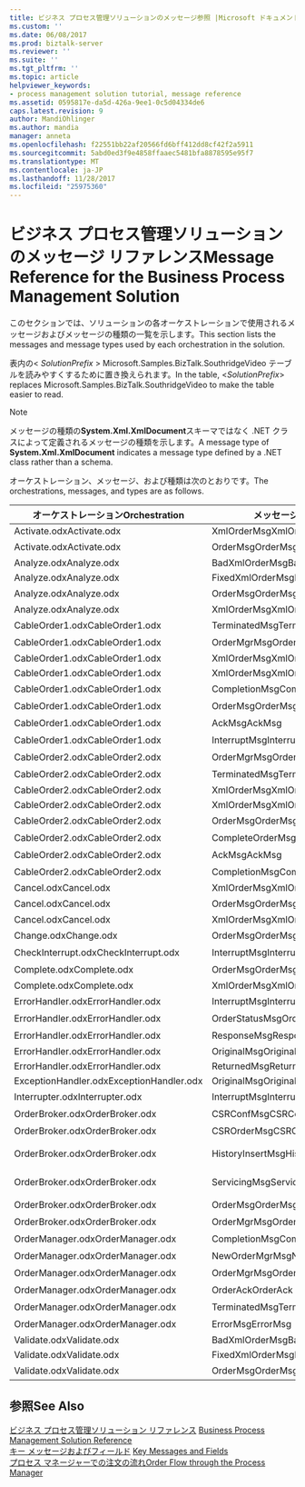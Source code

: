 ```yaml
---
title: ビジネス プロセス管理ソリューションのメッセージ参照 |Microsoft ドキュメント
ms.custom: ''
ms.date: 06/08/2017
ms.prod: biztalk-server
ms.reviewer: ''
ms.suite: ''
ms.tgt_pltfrm: ''
ms.topic: article
helpviewer_keywords:
- process management solution tutorial, message reference
ms.assetid: 0595817e-da5d-426a-9ee1-0c5d04334de6
caps.latest.revision: 9
author: MandiOhlinger
ms.author: mandia
manager: anneta
ms.openlocfilehash: f22551bb22af20566fd6bff412dd8cf42f2a5911
ms.sourcegitcommit: 5abd0ed3f9e4858ffaaec5481bfa8878595e95f7
ms.translationtype: MT
ms.contentlocale: ja-JP
ms.lasthandoff: 11/28/2017
ms.locfileid: "25975360"
---
```

# <a name="message-reference-for-the-business-process-management-solution"></a><span data-ttu-id="a9587-102">ビジネス プロセス管理ソリューションのメッセージ リファレンス</span><span class="sxs-lookup"><span data-stu-id="a9587-102">Message Reference for the Business Process Management Solution</span></span>
<span data-ttu-id="a9587-103">このセクションでは、ソリューションの各オーケストレーションで使用されるメッセージおよびメッセージの種類の一覧を示します。</span><span class="sxs-lookup"><span data-stu-id="a9587-103">This section lists the messages and message types used by each orchestration in the solution.</span></span>  
  
 <span data-ttu-id="a9587-104">表内の\< *SolutionPrefix* \> Microsoft.Samples.BizTalk.SouthridgeVideo テーブルを読みやすくするために置き換えられます。</span><span class="sxs-lookup"><span data-stu-id="a9587-104">In the table, \<*SolutionPrefix*\> replaces Microsoft.Samples.BizTalk.SouthridgeVideo to make the table easier to read.</span></span>  
  
> [!NOTE]
>  <span data-ttu-id="a9587-105">メッセージの種類の**System.Xml.XmlDocument**スキーマではなく .NET クラスによって定義されるメッセージの種類を示します。</span><span class="sxs-lookup"><span data-stu-id="a9587-105">A message type of **System.Xml.XmlDocument** indicates a message type defined by a .NET class rather than a schema.</span></span>  
  
 <span data-ttu-id="a9587-106">オーケストレーション、メッセージ、および種類は次のとおりです。</span><span class="sxs-lookup"><span data-stu-id="a9587-106">The orchestrations, messages, and types are as follows.</span></span>  
  
|<span data-ttu-id="a9587-107">オーケストレーション</span><span class="sxs-lookup"><span data-stu-id="a9587-107">Orchestration</span></span>|<span data-ttu-id="a9587-108">メッセージ</span><span class="sxs-lookup"><span data-stu-id="a9587-108">Message</span></span>|<span data-ttu-id="a9587-109">メッセージの種類</span><span class="sxs-lookup"><span data-stu-id="a9587-109">Message Type</span></span>|  
|-------------------|-------------|------------------|  
|<span data-ttu-id="a9587-110">Activate.odx</span><span class="sxs-lookup"><span data-stu-id="a9587-110">Activate.odx</span></span>|<span data-ttu-id="a9587-111">XmlOrderMsg</span><span class="sxs-lookup"><span data-stu-id="a9587-111">XmlOrderMsg</span></span>|<span data-ttu-id="a9587-112">System.Xml.XmlDocument</span><span class="sxs-lookup"><span data-stu-id="a9587-112">System.Xml.XmlDocument</span></span>|  
|<span data-ttu-id="a9587-113">Activate.odx</span><span class="sxs-lookup"><span data-stu-id="a9587-113">Activate.odx</span></span>|<span data-ttu-id="a9587-114">OrderMsg</span><span class="sxs-lookup"><span data-stu-id="a9587-114">OrderMsg</span></span>|<span data-ttu-id="a9587-115">\<SolutionPrefix\>です。Schemas.OrderSchema</span><span class="sxs-lookup"><span data-stu-id="a9587-115">\<SolutionPrefix\>.Schemas.OrderSchema</span></span>|  
|<span data-ttu-id="a9587-116">Analyze.odx</span><span class="sxs-lookup"><span data-stu-id="a9587-116">Analyze.odx</span></span>|<span data-ttu-id="a9587-117">BadXmlOrderMsg</span><span class="sxs-lookup"><span data-stu-id="a9587-117">BadXmlOrderMsg</span></span>|<span data-ttu-id="a9587-118">System.Xml.XmlDocument</span><span class="sxs-lookup"><span data-stu-id="a9587-118">System.Xml.XmlDocument</span></span>|  
|<span data-ttu-id="a9587-119">Analyze.odx</span><span class="sxs-lookup"><span data-stu-id="a9587-119">Analyze.odx</span></span>|<span data-ttu-id="a9587-120">FixedXmlOrderMsg</span><span class="sxs-lookup"><span data-stu-id="a9587-120">FixedXmlOrderMsg</span></span>|<span data-ttu-id="a9587-121">System.Xml.XmlDocument</span><span class="sxs-lookup"><span data-stu-id="a9587-121">System.Xml.XmlDocument</span></span>|  
|<span data-ttu-id="a9587-122">Analyze.odx</span><span class="sxs-lookup"><span data-stu-id="a9587-122">Analyze.odx</span></span>|<span data-ttu-id="a9587-123">OrderMsg</span><span class="sxs-lookup"><span data-stu-id="a9587-123">OrderMsg</span></span>|<span data-ttu-id="a9587-124">\<SolutionPrefix\>です。Schemas.OrderSchema</span><span class="sxs-lookup"><span data-stu-id="a9587-124">\<SolutionPrefix\>.Schemas.OrderSchema</span></span>|  
|<span data-ttu-id="a9587-125">Analyze.odx</span><span class="sxs-lookup"><span data-stu-id="a9587-125">Analyze.odx</span></span>|<span data-ttu-id="a9587-126">XmlOrderMsg</span><span class="sxs-lookup"><span data-stu-id="a9587-126">XmlOrderMsg</span></span>|<span data-ttu-id="a9587-127">System.Xml.XmlDocument</span><span class="sxs-lookup"><span data-stu-id="a9587-127">System.Xml.XmlDocument</span></span>|  
|<span data-ttu-id="a9587-128">CableOrder1.odx</span><span class="sxs-lookup"><span data-stu-id="a9587-128">CableOrder1.odx</span></span>|<span data-ttu-id="a9587-129">TerminatedMsg</span><span class="sxs-lookup"><span data-stu-id="a9587-129">TerminatedMsg</span></span>|<span data-ttu-id="a9587-130">\<SolutionPrefix\>です。SchemaClasses.Terminated</span><span class="sxs-lookup"><span data-stu-id="a9587-130">\<SolutionPrefix\>.SchemaClasses.Terminated</span></span>|  
|<span data-ttu-id="a9587-131">CableOrder1.odx</span><span class="sxs-lookup"><span data-stu-id="a9587-131">CableOrder1.odx</span></span>|<span data-ttu-id="a9587-132">OrderMgrMsg</span><span class="sxs-lookup"><span data-stu-id="a9587-132">OrderMgrMsg</span></span>|<span data-ttu-id="a9587-133">\<SolutionPrefix\>です。OrderManager.OrderMgrMsgType</span><span class="sxs-lookup"><span data-stu-id="a9587-133">\<SolutionPrefix\>.OrderManager.OrderMgrMsgType</span></span>|  
|<span data-ttu-id="a9587-134">CableOrder1.odx</span><span class="sxs-lookup"><span data-stu-id="a9587-134">CableOrder1.odx</span></span>|<span data-ttu-id="a9587-135">XmlOrderMsg</span><span class="sxs-lookup"><span data-stu-id="a9587-135">XmlOrderMsg</span></span>|<span data-ttu-id="a9587-136">System.Xml.XmlDocument</span><span class="sxs-lookup"><span data-stu-id="a9587-136">System.Xml.XmlDocument</span></span>|  
|<span data-ttu-id="a9587-137">CableOrder1.odx</span><span class="sxs-lookup"><span data-stu-id="a9587-137">CableOrder1.odx</span></span>|<span data-ttu-id="a9587-138">XmlOrderMsg</span><span class="sxs-lookup"><span data-stu-id="a9587-138">XmlOrderMsg</span></span>|<span data-ttu-id="a9587-139">System.Xml.XmlDocument</span><span class="sxs-lookup"><span data-stu-id="a9587-139">System.Xml.XmlDocument</span></span>|  
|<span data-ttu-id="a9587-140">CableOrder1.odx</span><span class="sxs-lookup"><span data-stu-id="a9587-140">CableOrder1.odx</span></span>|<span data-ttu-id="a9587-141">CompletionMsg</span><span class="sxs-lookup"><span data-stu-id="a9587-141">CompletionMsg</span></span>|<span data-ttu-id="a9587-142">\<SolutionPrefix\>です。OrderManager.OrderMgrMsgType</span><span class="sxs-lookup"><span data-stu-id="a9587-142">\<SolutionPrefix\>.OrderManager.OrderMgrMsgType</span></span>|  
|<span data-ttu-id="a9587-143">CableOrder1.odx</span><span class="sxs-lookup"><span data-stu-id="a9587-143">CableOrder1.odx</span></span>|<span data-ttu-id="a9587-144">OrderMsg</span><span class="sxs-lookup"><span data-stu-id="a9587-144">OrderMsg</span></span>|<span data-ttu-id="a9587-145">\<SolutionPrefix\>です。Schemas.OrderSchema</span><span class="sxs-lookup"><span data-stu-id="a9587-145">\<SolutionPrefix\>.Schemas.OrderSchema</span></span>|  
|<span data-ttu-id="a9587-146">CableOrder1.odx</span><span class="sxs-lookup"><span data-stu-id="a9587-146">CableOrder1.odx</span></span>|<span data-ttu-id="a9587-147">AckMsg</span><span class="sxs-lookup"><span data-stu-id="a9587-147">AckMsg</span></span>|<span data-ttu-id="a9587-148">\<SolutionPrefix\>です。SchemaClasses.OrderAck</span><span class="sxs-lookup"><span data-stu-id="a9587-148">\<SolutionPrefix\>.SchemaClasses.OrderAck</span></span>|  
|<span data-ttu-id="a9587-149">CableOrder1.odx</span><span class="sxs-lookup"><span data-stu-id="a9587-149">CableOrder1.odx</span></span>|<span data-ttu-id="a9587-150">InterruptMsg</span><span class="sxs-lookup"><span data-stu-id="a9587-150">InterruptMsg</span></span>|<span data-ttu-id="a9587-151">\<SolutionPrefix\>です。SchemaClasses.Interrupt</span><span class="sxs-lookup"><span data-stu-id="a9587-151">\<SolutionPrefix\>.SchemaClasses.Interrupt</span></span>|  
|<span data-ttu-id="a9587-152">CableOrder2.odx</span><span class="sxs-lookup"><span data-stu-id="a9587-152">CableOrder2.odx</span></span>|<span data-ttu-id="a9587-153">OrderMgrMsg</span><span class="sxs-lookup"><span data-stu-id="a9587-153">OrderMgrMsg</span></span>|<span data-ttu-id="a9587-154">\<SolutionPrefix\>です。OrderManager.OrderMgrMsgType</span><span class="sxs-lookup"><span data-stu-id="a9587-154">\<SolutionPrefix\>.OrderManager.OrderMgrMsgType</span></span>|  
|<span data-ttu-id="a9587-155">CableOrder2.odx</span><span class="sxs-lookup"><span data-stu-id="a9587-155">CableOrder2.odx</span></span>|<span data-ttu-id="a9587-156">TerminatedMsg</span><span class="sxs-lookup"><span data-stu-id="a9587-156">TerminatedMsg</span></span>|<span data-ttu-id="a9587-157">\<SolutionPrefix\>です。SchemaClasses.Terminated</span><span class="sxs-lookup"><span data-stu-id="a9587-157">\<SolutionPrefix\>.SchemaClasses.Terminated</span></span>|  
|<span data-ttu-id="a9587-158">CableOrder2.odx</span><span class="sxs-lookup"><span data-stu-id="a9587-158">CableOrder2.odx</span></span>|<span data-ttu-id="a9587-159">XmlOrderMsg</span><span class="sxs-lookup"><span data-stu-id="a9587-159">XmlOrderMsg</span></span>|<span data-ttu-id="a9587-160">System.Xml.XmlDocument</span><span class="sxs-lookup"><span data-stu-id="a9587-160">System.Xml.XmlDocument</span></span>|  
|<span data-ttu-id="a9587-161">CableOrder2.odx</span><span class="sxs-lookup"><span data-stu-id="a9587-161">CableOrder2.odx</span></span>|<span data-ttu-id="a9587-162">XmlOrderMsg</span><span class="sxs-lookup"><span data-stu-id="a9587-162">XmlOrderMsg</span></span>|<span data-ttu-id="a9587-163">System.Xml.XmlDocument</span><span class="sxs-lookup"><span data-stu-id="a9587-163">System.Xml.XmlDocument</span></span>|  
|<span data-ttu-id="a9587-164">CableOrder2.odx</span><span class="sxs-lookup"><span data-stu-id="a9587-164">CableOrder2.odx</span></span>|<span data-ttu-id="a9587-165">OrderMsg</span><span class="sxs-lookup"><span data-stu-id="a9587-165">OrderMsg</span></span>|<span data-ttu-id="a9587-166">\<SolutionPrefix\>です。Schemas.OrderSchema</span><span class="sxs-lookup"><span data-stu-id="a9587-166">\<SolutionPrefix\>.Schemas.OrderSchema</span></span>|  
|<span data-ttu-id="a9587-167">CableOrder2.odx</span><span class="sxs-lookup"><span data-stu-id="a9587-167">CableOrder2.odx</span></span>|<span data-ttu-id="a9587-168">CompleteOrderMsg</span><span class="sxs-lookup"><span data-stu-id="a9587-168">CompleteOrderMsg</span></span>|<span data-ttu-id="a9587-169">\<SolutionPrefix\>です。Schemas.OrderSchema</span><span class="sxs-lookup"><span data-stu-id="a9587-169">\<SolutionPrefix\>.Schemas.OrderSchema</span></span>|  
|<span data-ttu-id="a9587-170">CableOrder2.odx</span><span class="sxs-lookup"><span data-stu-id="a9587-170">CableOrder2.odx</span></span>|<span data-ttu-id="a9587-171">AckMsg</span><span class="sxs-lookup"><span data-stu-id="a9587-171">AckMsg</span></span>|<span data-ttu-id="a9587-172">\<SolutionPrefix\>です。SchemaClasses.OrderAck</span><span class="sxs-lookup"><span data-stu-id="a9587-172">\<SolutionPrefix\>.SchemaClasses.OrderAck</span></span>|  
|<span data-ttu-id="a9587-173">CableOrder2.odx</span><span class="sxs-lookup"><span data-stu-id="a9587-173">CableOrder2.odx</span></span>|<span data-ttu-id="a9587-174">CompletionMsg</span><span class="sxs-lookup"><span data-stu-id="a9587-174">CompletionMsg</span></span>|<span data-ttu-id="a9587-175">\<SolutionPrefix\>です。OrderManager.OrderMgrMsgType</span><span class="sxs-lookup"><span data-stu-id="a9587-175">\<SolutionPrefix\>.OrderManager.OrderMgrMsgType</span></span>|  
|<span data-ttu-id="a9587-176">Cancel.odx</span><span class="sxs-lookup"><span data-stu-id="a9587-176">Cancel.odx</span></span>|<span data-ttu-id="a9587-177">XmlOrderMsg</span><span class="sxs-lookup"><span data-stu-id="a9587-177">XmlOrderMsg</span></span>|<span data-ttu-id="a9587-178">System.Xml.XmlDocument</span><span class="sxs-lookup"><span data-stu-id="a9587-178">System.Xml.XmlDocument</span></span>|  
|<span data-ttu-id="a9587-179">Cancel.odx</span><span class="sxs-lookup"><span data-stu-id="a9587-179">Cancel.odx</span></span>|<span data-ttu-id="a9587-180">OrderMsg</span><span class="sxs-lookup"><span data-stu-id="a9587-180">OrderMsg</span></span>|<span data-ttu-id="a9587-181">\<SolutionPrefix\>です。Schemas.OrderSchema</span><span class="sxs-lookup"><span data-stu-id="a9587-181">\<SolutionPrefix\>.Schemas.OrderSchema</span></span>|  
|<span data-ttu-id="a9587-182">Cancel.odx</span><span class="sxs-lookup"><span data-stu-id="a9587-182">Cancel.odx</span></span>|<span data-ttu-id="a9587-183">XmlOrderMsg</span><span class="sxs-lookup"><span data-stu-id="a9587-183">XmlOrderMsg</span></span>|<span data-ttu-id="a9587-184">System.Xml.XmlDocument</span><span class="sxs-lookup"><span data-stu-id="a9587-184">System.Xml.XmlDocument</span></span>|  
|<span data-ttu-id="a9587-185">Change.odx</span><span class="sxs-lookup"><span data-stu-id="a9587-185">Change.odx</span></span>|<span data-ttu-id="a9587-186">OrderMsg</span><span class="sxs-lookup"><span data-stu-id="a9587-186">OrderMsg</span></span>|<span data-ttu-id="a9587-187">\<SolutionPrefix\>です。Schemas.OrderSchema</span><span class="sxs-lookup"><span data-stu-id="a9587-187">\<SolutionPrefix\>.Schemas.OrderSchema</span></span>|  
|<span data-ttu-id="a9587-188">CheckInterrupt.odx</span><span class="sxs-lookup"><span data-stu-id="a9587-188">CheckInterrupt.odx</span></span>|<span data-ttu-id="a9587-189">InterruptMsg</span><span class="sxs-lookup"><span data-stu-id="a9587-189">InterruptMsg</span></span>|<span data-ttu-id="a9587-190">\<SolutionPrefix\>です。SchemaClasses.Interrupt</span><span class="sxs-lookup"><span data-stu-id="a9587-190">\<SolutionPrefix\>.SchemaClasses.Interrupt</span></span>|  
|<span data-ttu-id="a9587-191">Complete.odx</span><span class="sxs-lookup"><span data-stu-id="a9587-191">Complete.odx</span></span>|<span data-ttu-id="a9587-192">OrderMsg</span><span class="sxs-lookup"><span data-stu-id="a9587-192">OrderMsg</span></span>|<span data-ttu-id="a9587-193">\<SolutionPrefix\>です。Schemas.OrderSchema</span><span class="sxs-lookup"><span data-stu-id="a9587-193">\<SolutionPrefix\>.Schemas.OrderSchema</span></span>|  
|<span data-ttu-id="a9587-194">Complete.odx</span><span class="sxs-lookup"><span data-stu-id="a9587-194">Complete.odx</span></span>|<span data-ttu-id="a9587-195">XmlOrderMsg</span><span class="sxs-lookup"><span data-stu-id="a9587-195">XmlOrderMsg</span></span>|<span data-ttu-id="a9587-196">System.Xml.XmlDocument</span><span class="sxs-lookup"><span data-stu-id="a9587-196">System.Xml.XmlDocument</span></span>|  
|<span data-ttu-id="a9587-197">ErrorHandler.odx</span><span class="sxs-lookup"><span data-stu-id="a9587-197">ErrorHandler.odx</span></span>|<span data-ttu-id="a9587-198">InterruptMsg</span><span class="sxs-lookup"><span data-stu-id="a9587-198">InterruptMsg</span></span>|<span data-ttu-id="a9587-199">\<SolutionPrefix\>です。SchemaClasses.Interrupt</span><span class="sxs-lookup"><span data-stu-id="a9587-199">\<SolutionPrefix\>.SchemaClasses.Interrupt</span></span>|  
|<span data-ttu-id="a9587-200">ErrorHandler.odx</span><span class="sxs-lookup"><span data-stu-id="a9587-200">ErrorHandler.odx</span></span>|<span data-ttu-id="a9587-201">OrderStatusMsg</span><span class="sxs-lookup"><span data-stu-id="a9587-201">OrderStatusMsg</span></span>|<span data-ttu-id="a9587-202">\<SolutionPrefix\>です。SchemaClasses.OrderStatus</span><span class="sxs-lookup"><span data-stu-id="a9587-202">\<SolutionPrefix\>.SchemaClasses.OrderStatus</span></span>|  
|<span data-ttu-id="a9587-203">ErrorHandler.odx</span><span class="sxs-lookup"><span data-stu-id="a9587-203">ErrorHandler.odx</span></span>|<span data-ttu-id="a9587-204">ResponseMsg</span><span class="sxs-lookup"><span data-stu-id="a9587-204">ResponseMsg</span></span>|<span data-ttu-id="a9587-205">\<SolutionPrefix\>です。SchemaClasses.OrderStatus</span><span class="sxs-lookup"><span data-stu-id="a9587-205">\<SolutionPrefix\>.SchemaClasses.OrderStatus</span></span>|  
|<span data-ttu-id="a9587-206">ErrorHandler.odx</span><span class="sxs-lookup"><span data-stu-id="a9587-206">ErrorHandler.odx</span></span>|<span data-ttu-id="a9587-207">OriginalMsg</span><span class="sxs-lookup"><span data-stu-id="a9587-207">OriginalMsg</span></span>|<span data-ttu-id="a9587-208">System.Xml.XmlDocument</span><span class="sxs-lookup"><span data-stu-id="a9587-208">System.Xml.XmlDocument</span></span>|  
|<span data-ttu-id="a9587-209">ErrorHandler.odx</span><span class="sxs-lookup"><span data-stu-id="a9587-209">ErrorHandler.odx</span></span>|<span data-ttu-id="a9587-210">ReturnedMsg</span><span class="sxs-lookup"><span data-stu-id="a9587-210">ReturnedMsg</span></span>|<span data-ttu-id="a9587-211">System.Xml.XmlDocument</span><span class="sxs-lookup"><span data-stu-id="a9587-211">System.Xml.XmlDocument</span></span>|  
|<span data-ttu-id="a9587-212">ExceptionHandler.odx</span><span class="sxs-lookup"><span data-stu-id="a9587-212">ExceptionHandler.odx</span></span>|<span data-ttu-id="a9587-213">OriginalMsg</span><span class="sxs-lookup"><span data-stu-id="a9587-213">OriginalMsg</span></span>|<span data-ttu-id="a9587-214">System.Xml.XmlDocument</span><span class="sxs-lookup"><span data-stu-id="a9587-214">System.Xml.XmlDocument</span></span>|  
|<span data-ttu-id="a9587-215">Interrupter.odx</span><span class="sxs-lookup"><span data-stu-id="a9587-215">Interrupter.odx</span></span>|<span data-ttu-id="a9587-216">InterruptMsg</span><span class="sxs-lookup"><span data-stu-id="a9587-216">InterruptMsg</span></span>|<span data-ttu-id="a9587-217">\<SolutionPrefix\>です。SchemaClasses.Interrupt</span><span class="sxs-lookup"><span data-stu-id="a9587-217">\<SolutionPrefix\>.SchemaClasses.Interrupt</span></span>|  
|<span data-ttu-id="a9587-218">OrderBroker.odx</span><span class="sxs-lookup"><span data-stu-id="a9587-218">OrderBroker.odx</span></span>|<span data-ttu-id="a9587-219">CSRConfMsg</span><span class="sxs-lookup"><span data-stu-id="a9587-219">CSRConfMsg</span></span>|<span data-ttu-id="a9587-220">\<SolutionPrefix\>です。OrderBrokerSchemas.CSR_OrderRequestSchema</span><span class="sxs-lookup"><span data-stu-id="a9587-220">\<SolutionPrefix\>.OrderBrokerSchemas.CSR_OrderRequestSchema</span></span>|  
|<span data-ttu-id="a9587-221">OrderBroker.odx</span><span class="sxs-lookup"><span data-stu-id="a9587-221">OrderBroker.odx</span></span>|<span data-ttu-id="a9587-222">CSROrderMsg</span><span class="sxs-lookup"><span data-stu-id="a9587-222">CSROrderMsg</span></span>|<span data-ttu-id="a9587-223">\<SolutionPrefix\>です。OrderBrokerSchemas.CSR_OrderRequestSchema</span><span class="sxs-lookup"><span data-stu-id="a9587-223">\<SolutionPrefix\>.OrderBrokerSchemas.CSR_OrderRequestSchema</span></span>|  
|<span data-ttu-id="a9587-224">OrderBroker.odx</span><span class="sxs-lookup"><span data-stu-id="a9587-224">OrderBroker.odx</span></span>|<span data-ttu-id="a9587-225">HistoryInsertMsg</span><span class="sxs-lookup"><span data-stu-id="a9587-225">HistoryInsertMsg</span></span>|<span data-ttu-id="a9587-226">\<SolutionPrefix\>です。OrderBrokerSchemas.SQLHistoryInsertSchema.HistoryInsert</span><span class="sxs-lookup"><span data-stu-id="a9587-226">\<SolutionPrefix\>.OrderBrokerSchemas.SQLHistoryInsertSchema.HistoryInsert</span></span>|  
|<span data-ttu-id="a9587-227">OrderBroker.odx</span><span class="sxs-lookup"><span data-stu-id="a9587-227">OrderBroker.odx</span></span>|<span data-ttu-id="a9587-228">ServicingMsg</span><span class="sxs-lookup"><span data-stu-id="a9587-228">ServicingMsg</span></span>|<span data-ttu-id="a9587-229">\<SolutionPrefix\>です。OrderBrokerSchemas.Servicing_OrderRequestSchema</span><span class="sxs-lookup"><span data-stu-id="a9587-229">\<SolutionPrefix\>.OrderBrokerSchemas.Servicing_OrderRequestSchema</span></span>|  
|<span data-ttu-id="a9587-230">OrderBroker.odx</span><span class="sxs-lookup"><span data-stu-id="a9587-230">OrderBroker.odx</span></span>|<span data-ttu-id="a9587-231">OrderMsg</span><span class="sxs-lookup"><span data-stu-id="a9587-231">OrderMsg</span></span>|<span data-ttu-id="a9587-232">\<SolutionPrefix\>です。Schemas.OrderSchema</span><span class="sxs-lookup"><span data-stu-id="a9587-232">\<SolutionPrefix\>.Schemas.OrderSchema</span></span>|  
|<span data-ttu-id="a9587-233">OrderBroker.odx</span><span class="sxs-lookup"><span data-stu-id="a9587-233">OrderBroker.odx</span></span>|<span data-ttu-id="a9587-234">OrderMgrMsg</span><span class="sxs-lookup"><span data-stu-id="a9587-234">OrderMgrMsg</span></span>|<span data-ttu-id="a9587-235">\<SolutionPrefix\>です。OrderBroker.OrderMgrMPMsg</span><span class="sxs-lookup"><span data-stu-id="a9587-235">\<SolutionPrefix\>.OrderBroker.OrderMgrMPMsg</span></span>|  
|<span data-ttu-id="a9587-236">OrderManager.odx</span><span class="sxs-lookup"><span data-stu-id="a9587-236">OrderManager.odx</span></span>|<span data-ttu-id="a9587-237">CompletionMsg</span><span class="sxs-lookup"><span data-stu-id="a9587-237">CompletionMsg</span></span>|<span data-ttu-id="a9587-238">\<SolutionPrefix\>です。SchemaClasses.OrderStatus</span><span class="sxs-lookup"><span data-stu-id="a9587-238">\<SolutionPrefix\>.SchemaClasses.OrderStatus</span></span>|  
|<span data-ttu-id="a9587-239">OrderManager.odx</span><span class="sxs-lookup"><span data-stu-id="a9587-239">OrderManager.odx</span></span>|<span data-ttu-id="a9587-240">NewOrderMgrMsg</span><span class="sxs-lookup"><span data-stu-id="a9587-240">NewOrderMgrMsg</span></span>|<span data-ttu-id="a9587-241">\<SolutionPrefix\>です。OrderManager.OrderMgrMsgType</span><span class="sxs-lookup"><span data-stu-id="a9587-241">\<SolutionPrefix\>.OrderManager.OrderMgrMsgType</span></span>|  
|<span data-ttu-id="a9587-242">OrderManager.odx</span><span class="sxs-lookup"><span data-stu-id="a9587-242">OrderManager.odx</span></span>|<span data-ttu-id="a9587-243">OrderMgrMsg</span><span class="sxs-lookup"><span data-stu-id="a9587-243">OrderMgrMsg</span></span>|<span data-ttu-id="a9587-244">\<SolutionPrefix\>です。OrderManager.OrderMgrMsgType</span><span class="sxs-lookup"><span data-stu-id="a9587-244">\<SolutionPrefix\>.OrderManager.OrderMgrMsgType</span></span>|  
|<span data-ttu-id="a9587-245">OrderManager.odx</span><span class="sxs-lookup"><span data-stu-id="a9587-245">OrderManager.odx</span></span>|<span data-ttu-id="a9587-246">OrderAck</span><span class="sxs-lookup"><span data-stu-id="a9587-246">OrderAck</span></span>|<span data-ttu-id="a9587-247">\<SolutionPrefix\>です。SchemaClasses.OrderAck</span><span class="sxs-lookup"><span data-stu-id="a9587-247">\<SolutionPrefix\>.SchemaClasses.OrderAck</span></span>|  
|<span data-ttu-id="a9587-248">OrderManager.odx</span><span class="sxs-lookup"><span data-stu-id="a9587-248">OrderManager.odx</span></span>|<span data-ttu-id="a9587-249">TerminatedMsg</span><span class="sxs-lookup"><span data-stu-id="a9587-249">TerminatedMsg</span></span>|<span data-ttu-id="a9587-250">\<SolutionPrefix\>です。SchemaClasses.Terminated</span><span class="sxs-lookup"><span data-stu-id="a9587-250">\<SolutionPrefix\>.SchemaClasses.Terminated</span></span>|  
|<span data-ttu-id="a9587-251">OrderManager.odx</span><span class="sxs-lookup"><span data-stu-id="a9587-251">OrderManager.odx</span></span>|<span data-ttu-id="a9587-252">ErrorMsg</span><span class="sxs-lookup"><span data-stu-id="a9587-252">ErrorMsg</span></span>|<span data-ttu-id="a9587-253">\<SolutionPrefix\>です。OrderManager.OrderMgrMsgType</span><span class="sxs-lookup"><span data-stu-id="a9587-253">\<SolutionPrefix\>.OrderManager.OrderMgrMsgType</span></span>|  
|<span data-ttu-id="a9587-254">Validate.odx</span><span class="sxs-lookup"><span data-stu-id="a9587-254">Validate.odx</span></span>|<span data-ttu-id="a9587-255">BadXmlOrderMsg</span><span class="sxs-lookup"><span data-stu-id="a9587-255">BadXmlOrderMsg</span></span>|<span data-ttu-id="a9587-256">System.Xml.XmlDocument</span><span class="sxs-lookup"><span data-stu-id="a9587-256">System.Xml.XmlDocument</span></span>|  
|<span data-ttu-id="a9587-257">Validate.odx</span><span class="sxs-lookup"><span data-stu-id="a9587-257">Validate.odx</span></span>|<span data-ttu-id="a9587-258">FixedXmlOrderMsg</span><span class="sxs-lookup"><span data-stu-id="a9587-258">FixedXmlOrderMsg</span></span>|<span data-ttu-id="a9587-259">System.Xml.XmlDocument</span><span class="sxs-lookup"><span data-stu-id="a9587-259">System.Xml.XmlDocument</span></span>|  
|<span data-ttu-id="a9587-260">Validate.odx</span><span class="sxs-lookup"><span data-stu-id="a9587-260">Validate.odx</span></span>|<span data-ttu-id="a9587-261">OrderMsg</span><span class="sxs-lookup"><span data-stu-id="a9587-261">OrderMsg</span></span>|<span data-ttu-id="a9587-262">\<SolutionPrefix\>です。Schemas.OrderSchema</span><span class="sxs-lookup"><span data-stu-id="a9587-262">\<SolutionPrefix\>.Schemas.OrderSchema</span></span>|  
  
## <a name="see-also"></a><span data-ttu-id="a9587-263">参照</span><span class="sxs-lookup"><span data-stu-id="a9587-263">See Also</span></span>  
 <span data-ttu-id="a9587-264">[ビジネス プロセス管理ソリューション リファレンス](../core/business-process-management-solution-reference.md) </span><span class="sxs-lookup"><span data-stu-id="a9587-264">[Business Process Management Solution Reference](../core/business-process-management-solution-reference.md) </span></span>  
 <span data-ttu-id="a9587-265">[キー メッセージおよびフィールド](../core/key-messages-and-fields.md) </span><span class="sxs-lookup"><span data-stu-id="a9587-265">[Key Messages and Fields](../core/key-messages-and-fields.md) </span></span>  
 [<span data-ttu-id="a9587-266">プロセス マネージャーでの注文の流れ</span><span class="sxs-lookup"><span data-stu-id="a9587-266">Order Flow through the Process Manager</span></span>](../core/order-flow-through-the-process-manager.md)